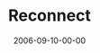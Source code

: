 ---
layout: message
category: message
series: "Hard Wired"
title: "Reconnect"
date: 2006-09-10-00-00
message_id: 52
audio: "http://s3.amazonaws.com/crossroads-media/media/legacy/mp3/Hard_Wired_05_Reconnected_09-10-06_Tome.mp3"
audio-duration: "30:31"
explicit: "N"
---